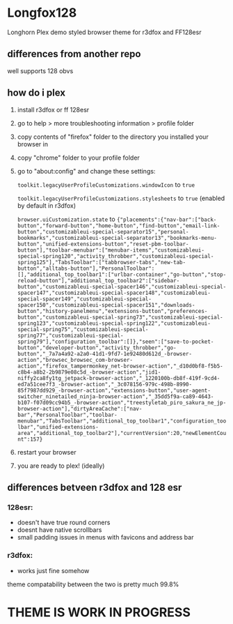 # Longfox128
Longhorn Plex demo styled browser theme for r3dfox and FF128esr

## differences from another repo

well supports 128 obvs

## how do i plex
1. install r3dfox or ff 128esr
2. go to help > more troubleshooting information > profile folder
3. copy contents of "firefox" folder to the directory you installed your browser in
4. copy "chrome" folder to your profile folder
5. go to "about:config" and change these settings:

    ```toolkit.legacyUserProfileCustomizations.windowIcon``` to ```true```
   
   ```toolkit.legacyUserProfileCustomizations.stylesheets``` to ```true``` (enabled by default in r3dfox)
   
   ```browser.uiCustomization.state``` to ```{"placements":{"nav-bar":["back-button","forward-button","home-button","find-button","email-link-button","customizableui-special-separator15","personal-bookmarks","customizableui-special-separator13","bookmarks-menu-button","unified-extensions-button","reset-pbm-toolbar-button"],"toolbar-menubar":["menubar-items","customizableui-special-spring120","activity_throbber","customizableui-special-spring125"],"TabsToolbar":["tabbrowser-tabs","new-tab-button","alltabs-button"],"PersonalToolbar":[],"additional_top_toolbar1":["urlbar-container","go-button","stop-reload-button"],"additional_top_toolbar2":["sidebar-button","customizableui-special-spacer146","customizableui-special-spacer147","customizableui-special-spacer148","customizableui-special-spacer149","customizableui-special-spacer150","customizableui-special-spacer151","downloads-button","history-panelmenu","extensions-button","preferences-button","customizableui-special-spring73","customizableui-special-spring123","customizableui-special-spring122","customizableui-special-spring75","customizableui-special-spring77","customizableui-special-spring79"],"configuration_toolbar":[]},"seen":["save-to-pocket-button","developer-button","activity_throbber","go-button","_7a7a4a92-a2a0-41d1-9fd7-1e92480d612d_-browser-action","browsec_browsec_com-browser-action","firefox_tampermonkey_net-browser-action","_d10d0bf8-f5b5-c8b4-a8b2-2b9879e08c5d_-browser-action","jid1-niffy2ca8fy1tg_jetpack-browser-action","_1220100b-db8f-419f-9cd4-ed7a51cee7f3_-browser-action","_3c078156-979c-498b-8990-85f7987dd929_-browser-action","extensions-button","user-agent-switcher_ninetailed_ninja-browser-action","_35dd5f9a-ca89-4643-b107-f07d09cc94b5_-browser-action","treestyletab_piro_sakura_ne_jp-browser-action"],"dirtyAreaCache":["nav-bar","PersonalToolbar","toolbar-menubar","TabsToolbar","additional_top_toolbar1","configuration_toolbar","unified-extensions-area","additional_top_toolbar2"],"currentVersion":20,"newElementCount":157}```
7. restart your browser
8. you are ready to plex! (ideally)

## differences betveen r3dfox and 128 esr
### 128esr:
- doesn't have true round corners 
- doesnt have native scrollbars
- small padding issues in menus with favicons and address bar
### r3dfox:
- works just fine somehow

theme compatability between the two is pretty much 99.8%  

# THEME IS WORK IN PROGRESS
